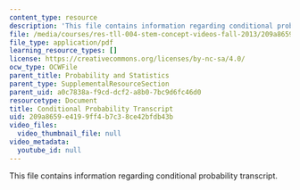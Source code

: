 ```yaml
---
content_type: resource
description: 'This file contains information regarding conditional probability transcript. '
file: /media/courses/res-tll-004-stem-concept-videos-fall-2013/209a8659e4199ff4b7c38ce42bfdb43b_MITRES_TLL-004F13_CondPr.pdf
file_type: application/pdf
learning_resource_types: []
license: https://creativecommons.org/licenses/by-nc-sa/4.0/
ocw_type: OCWFile
parent_title: Probability and Statistics
parent_type: SupplementalResourceSection
parent_uid: a0c7838a-f9cd-dcf2-a8b0-7bc9d6fc46d0
resourcetype: Document
title: Conditional Probability Transcript
uid: 209a8659-e419-9ff4-b7c3-8ce42bfdb43b
video_files:
  video_thumbnail_file: null
video_metadata:
  youtube_id: null
---
```

This file contains information regarding conditional probability transcript. 